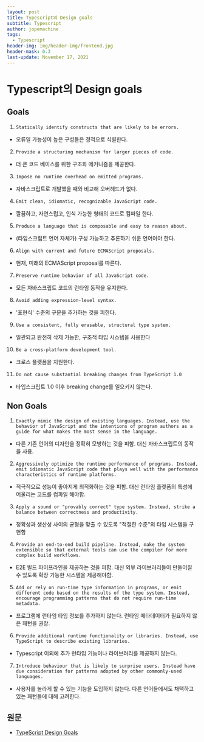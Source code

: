 ```yaml
---
layout: post
title: Typescript의 Design goals
subtitle: Typescript
author: jopemachine
tags:
  - Typescript
header-img: img/header-img/frontend.jpg
header-mask: 0.3
last-update: November 17, 2021
---
```


# Typescript의 Design goals

## Goals

1. `Statically identify constructs that are likely to be errors.`

- 오류일 가능성이 높은 구성들은 정적으로 식별한다.

2. `Provide a structuring mechanism for larger pieces of code.`

- 더 큰 코드 베이스를 위한 구조화 메커니즘을 제공한다.

3. `Impose no runtime overhead on emitted programs.`

- 자바스크립트로 개발했을 때와 비교해 오버헤드가 없다.

4. `Emit clean, idiomatic, recognizable JavaScript code.`

- 깔끔하고, 자연스럽고, 인식 가능한 형태의 코드로 컴파일 한다.

5. `Produce a language that is composable and easy to reason about.`

- (타입스크립트 언어 자체가) 구성 가능하고 추론하기 쉬운 언어여야 한다.

6. `Align with current and future ECMAScript proposals.`

- 현재, 미래의 ECMAScript proposal를 따른다.

7. `Preserve runtime behavior of all JavaScript code.`

- 모든 자바스크립트 코드의 런타임 동작을 유지한다.

8. `Avoid adding expression-level syntax.`

- '표현식' 수준의 구문을 추가하는 것을 피한다.

9. `Use a consistent, fully erasable, structural type system.`

- 일관되고 완전히 삭제 가능한, 구조적 타입 시스템을 사용한다

10. `Be a cross-platform development tool.`

- 크로스 플랫폼을 지원한다.

11. `Do not cause substantial breaking changes from TypeScript 1.0`

- 타입스크립트 1.0 이후 breaking change를 일으키지 않는다.

## Non Goals

1. `Exactly mimic the design of existing languages. Instead, use the behavior of JavaScript and the intentions of program authors as a guide for what makes the most sense in the language.`

- 다른 기존 언어의 디자인을 정확히 모방하는 것을 피함. 대신 자바스크립트의 동작을 사용.

2. `Aggressively optimize the runtime performance of programs. Instead, emit idiomatic JavaScript code that plays well with the performance characteristics of runtime platforms.`

- 적극적으로 성능이 좋아지게 최적화하는 것을 피함. 대신 런타임 플랫폼의 특성에 어울리는 코드를 컴파일 해야함.

3. `Apply a sound or "provably correct" type system. Instead, strike a balance between correctness and productivity.`

- 정확성과 생산성 사이의 균형을 맞출 수 있도록 "적절한 수준"의 타입 시스템을 구현함

4. `Provide an end-to-end build pipeline. Instead, make the system extensible so that external tools can use the compiler for more complex build workflows.`

- E2E 빌드 파이프라인을 제공하는 것을 피함. 대신 외부 라이브러리들이 만들어질 수 있도록 확장 가능한 시스템을 제공해야함.

5. `Add or rely on run-time type information in programs, or emit different code based on the results of the type system. Instead, encourage programming patterns that do not require run-time metadata.`

- 프로그램에 런타임 타입 정보를 추가하지 않는다. 런타임 메타데이터가 필요하지 않은 패턴을 권장.

6. `Provide additional runtime functionality or libraries. Instead, use TypeScript to describe existing libraries.`

- Typescript 이외에 추가 런타임 기능이나 라이브러리를 제공하지 않는다.

7. `Introduce behaviour that is likely to surprise users. Instead have due consideration for patterns adopted by other commonly-used languages.`

- 사용자를 놀라게 할 수 있는 기능을 도입하지 않는다. 다른 언어들에서도 채택하고 있는 패턴들에 대해 고려한다.

## 원문

- [TypeScript Design Goals](https://github.com/Microsoft/TypeScript/wiki/TypeScript-Design-Goals)